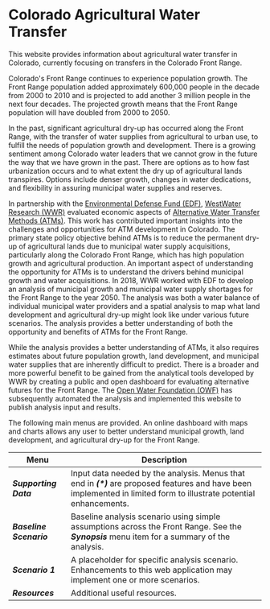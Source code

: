 # Colorado Agricultural Water Transfer #

This website provides information about agricultural water transfer in Colorado,
currently focusing on transfers in the Colorado Front Range.

Colorado's Front Range continues to experience population growth.
The Front Range population added approximately 600,000 people in the decade from 2000 to 2010
and is projected to add another 3 million people in the next four decades.
The projected growth means that the Front Range population will have doubled from 2000 to 2050.

In the past, significant agricultural dry-up has occurred along the Front Range,
with the transfer of water supplies from agricultural to urban use, to fulfill the needs of population growth and development.
There is a growing sentiment among Colorado water leaders that we
cannot grow in the future the way that we have grown in the past.
There are options as to how fast urbanization occurs and to what extent the dry up of agricultural lands transpires.
Options include denser growth, changes in water dedications,
and flexibility in assuring municipal water supplies and reserves.

In partnership with the [Environmental Defense Fund (EDF)](https://www.edf.org/),
[WestWater Research (WWR)](https://www.waterexchange.com/)
evaluated economic aspects of [Alternative Water Transfer Methods (ATMs)](https://cwcb.colorado.gov/focus-areas/supply/alternative-transfer-methods).
This work has contributed important insights into the challenges and opportunities for ATM development in Colorado.
The primary state policy objective behind ATMs is to reduce the permanent
dry-up of agricultural lands due to municipal water supply acquisitions,
particularly along the Colorado Front Range, which has high population growth and agricultural production.
An important aspect of understanding the opportunity for ATMs is to understand
the drivers behind municipal growth and water acquisitions.
In 2018, WWR worked with EDF to develop an analysis of municipal growth and municipal
water supply shortages for the Front Range to the year 2050.
The analysis was both a water balance of individual municipal water providers and a spatial analysis to
map what land development and agricultural dry-up might look like under various future scenarios.
The analysis provides a better understanding of both the opportunity and benefits of ATMs for the Front Range.

While the analysis provides a better understanding of ATMs,
it also requires estimates about future population growth, land development,
and municipal water supplies that are inherently difficult to predict.
There is a broader and more powerful benefit to be gained from the analytical tools developed by
WWR by creating a public and open dashboard for evaluating alternative futures for the Front Range.
The [Open Water Foundation (OWF)](http://openwaterfoundation.org/) has subsequently automated the analysis and
implemented this website to publish analysis input and results.

The following main menus are provided.
An online dashboard with maps and charts allows any user to better understand municipal growth,
land development, and agricultural dry-up for the Front Range.

| **Menu** | **Description** |
| -- | -- |
| ***Supporting Data*** | Input data needed by the analysis.  Menus that end in ***(\*)*** are proposed features and have been implemented in limited form to illustrate potential enhancements. |
| ***Baseline Scenario*** | Baseline analysis scenario using simple assumptions across the Front Range.  See the ***Synopsis*** menu item for a summary of the analysis. |
| ***Scenario 1*** | A placeholder for specific analysis scenario.  Enhancements to this web application may implement one or more scenarios. |
| ***Resources*** | Additional useful resources. |
